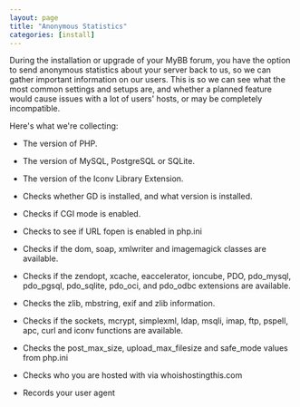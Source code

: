 ```yaml
---
layout: page
title: "Anonymous Statistics"
categories: [install]
---
```


During the installation or upgrade of your MyBB forum, you have the option to send anonymous statistics about your server back to us, so we can gather important information on our users. This is so we can see what the most common settings and setups are, and whether a planned feature would cause issues with a lot of users' hosts, or may be completely incompatible.

Here's what we're collecting:

* The version of PHP.

* The version of MySQL, PostgreSQL or SQLite.

* The version of the Iconv Library Extension.

* Checks whether GD is installed, and what version is installed.

* Checks if CGI mode is enabled.

* Checks to see if URL fopen is enabled in php.ini

* Checks if the dom, soap, xmlwriter and imagemagick classes are available.

* Checks if the zendopt, xcache, eaccelerator, ioncube, PDO, pdo_mysql, pdo_pgsql, pdo_sqlite, pdo_oci, and pdo_odbc extensions are available.

* Checks the zlib, mbstring, exif and zlib information.

* Checks if the sockets, mcrypt, simplexml, ldap, msqli, imap, ftp, pspell, apc, curl and iconv functions are available.

* Checks the post_max_size, upload_max_filesize and safe_mode values from php.ini

* Checks who you are hosted with via whoishostingthis.com

* Records your user agent 
